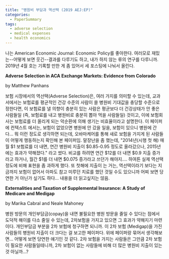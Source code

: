 ```yaml
---
title: "병원비 부담과 역선택 (2019 AEJ:EP)"
categories:
  - PaperSummary
tags:
  - adverse selection
  - medical expenses
  - health economics
---
```


나는 American Economic Journal: Economic Policy를 좋아한다. 여러모로 재밌는--어떻게 보면 웃긴--결과를 다루기도 하고, 내가 하지 않는 류의 연구를 다루니까. 2019년 4월 호는 기록할 만한 게 좀 있어서 세 포스팅에 나눠서 올린다.

**Adverse Selection in ACA Exchange Markets: Evidence from Colorado**

by Matthew Panhans

보험 시장에서의 역선택(Adverse Selection)은, 여러 가지를 의미할 수 있는데, 교과서에서는 보험료를 평균적인 건강 수준의 사람이 쓸 병원비 기대값을 충당할 수준으로 정한다면, 이 보험료를 낼 의향이 충분히 있는 사람은 평균보다 더 건강상태가 안 좋은 사람들일 (즉, 보험료를 내고 병원비로 충분히 뽑아 먹을 사람들일) 것이고, 이에 보험회사는 보험료를 더 올리게 되는 악순환에 의해 생기는 비효율이라고 설명한다. 이 페이퍼에 컨텍스트 에서는, 보험이 없었으면 병원에 안 갔을 일을, 보험이 있으니 병원에 간다... 뭐 이런 정도로 생각하면 되는데, 오바마케어를 통해 새로 보험을 가지게 된 사람들이 어떻게 행동하는지 확인해 본 페이퍼임. 말장난을 좀 했는데, "2014년(시행 첫 해) 매 월 $1 보험료를 더 내면, 연간 병원비 지출이 $0.85-0.95 정도로 올라갔으나, 2015년에는 효과가 약해졌다." 라고 썼다. 비교를 하려면 연간 $12를 더 내면 $0.9 지출 증가라고 하거나, 월간 $1를 더 내면 $0.075 증가라고 쓰던가 해야지.... 하여튼 실제 역선택 정도에 비해 표현을 좀 과하게 했다. 또 첫해에 지출이 는 거는, 역선택이라기 보다는 지금까지 보험이 없어서 아파도 참고 미루던 치료를 했던 것일 수도 있으니까 어찌 보면 당연한 거 아닌가 싶기도 하다... 내용을 더 읽고싶지는 않음.

**Externalities and Taxation of Supplemental Insurance: A Study of Medicare and Medigap**

by Marika Cabral and Neale Mahoney

병원 방문의 개인부담금(copay)을 내면 불필요한 병원 방문을 줄일 수 있다는 점에서 도덕적 해이를 다소 줄일 수 있는데, 2차보험을 가지고 있으면 그 효과가 약해지기 마련이다. 개인부담금 부분을 2차 보험에 청구하면 되니까. 이 2차 보험 (Medigap)을 가진 사람들의 병원비 지출이 더 크다는 걸 보고한 페이퍼다. 위에 페이퍼랑 묶어서 생각해보면... 어떻게 보면 당연한 얘기인 것 같다. 2차 보험을 가지는 사람들은 그만큼 2차 보험이 필요한 사람들일테니까, 2차 보험이 없는 사람들에 비해 더 많은 병원비 지출이 있는 것 아닐까...?
